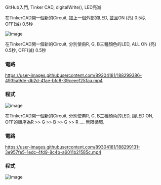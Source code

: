 GitHub入門, Tinker CAD, digitalWrite(), LED亮滅

在TinkerCAD開一個新的Circuit, 加上一個外部的LED, 並且ON (亮) 0.5秒, OFF(滅) 0.5秒

![image](https://user-images.githubusercontent.com/89304181/187059118-7c8d27ae-2c83-4651-af03-4605608bf2f7.png)

在TinkerCAD開一個新的Circuit, 分別使甪R, G, B三種顏色的LED, ALL ON (亮) 0.5秒, OFF(滅) 0.5秒

### 電路

https://user-images.githubusercontent.com/89304181/188299386-4935a9de-db2d-41ae-bfc8-39ceee1251aa.mp4

### 程式
![image](https://user-images.githubusercontent.com/89304181/188298870-d06bfe5b-a032-40ac-849e-ae70112ac853.png)


在TinkerCAD開一個新的Circuit, 分別使甪R, G, B三種顏色的LED, 讓LED ON, OFF的順序為R >> G >> B >> G >> R .... 無限循環. 


### 電路

https://user-images.githubusercontent.com/89304181/188299131-3e957fe5-1edc-4fd9-8c4b-a6011b21585c.mp4


### 程式

![image](https://user-images.githubusercontent.com/89304181/188299174-ee81f554-ff99-48be-8ffa-3b3a036a09aa.png)
